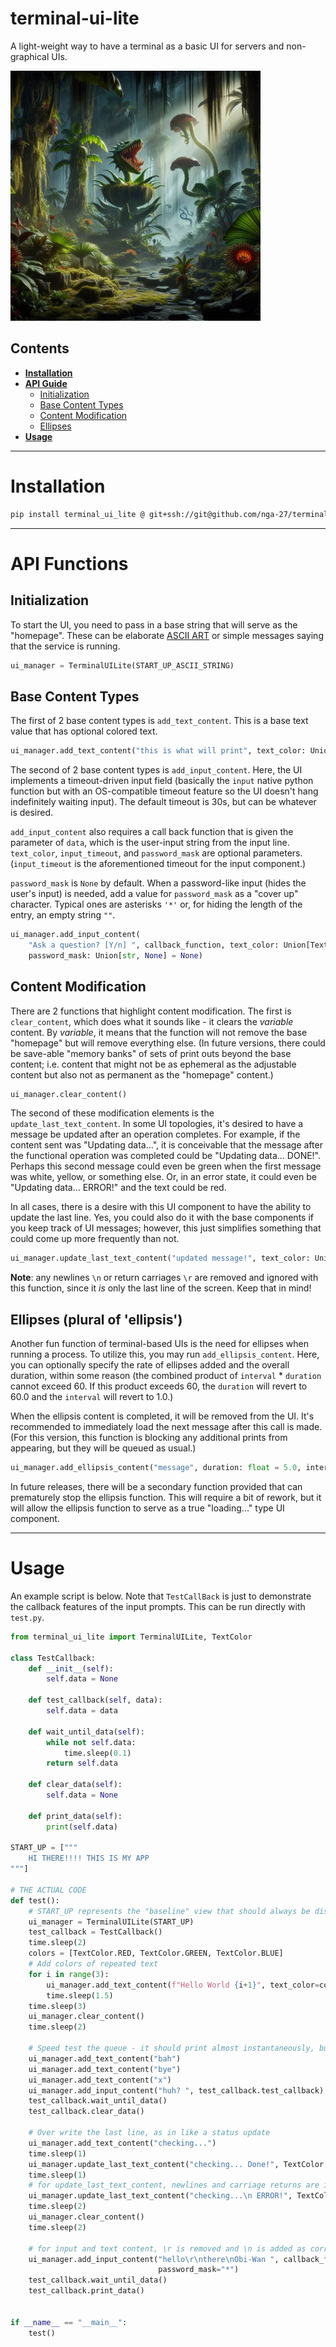 # terminal-ui-lite
A light-weight way to have a terminal as a basic UI for servers and non-graphical UIs.

<img src="static/jungle_for_terminal.jpeg" alt="jungle out there" width=400 />

## Contents

- **[Installation](#installation)**
- **[API Guide](#api-functions)**
    - [Initialization](#initialization)
    - [Base Content Types](#base-content-types)
    - [Content Modification](#content-modification)
    - [Ellipses](#ellipses-plural-of-ellipsis)
- **[Usage](#usage)**

---

# Installation

```sh
pip install terminal_ui_lite @ git+ssh://git@github.com/nga-27/terminal-ui-lite.git@v0.2.2
```

---

# API Functions

## Initialization

To start the UI, you need to pass in a base string that will serve as the "homepage". These can be elaborate [ASCII ART](https://patorjk.com/software/taag/#p=display&f=Graffiti&t=Type%20Something%20) or simple messages saying that the service is running.

```python
ui_manager = TerminalUILite(START_UP_ASCII_STRING)
```

## Base Content Types

The first of 2 base content types is `add_text_content`. This is a base text value that has optional colored text.

```python
ui_manager.add_text_content("this is what will print", text_color: Union[TextColor, None] = TextColor.GREEN)
```

The second of 2 base content types is `add_input_content`. Here, the UI implements a timeout-driven input field (basically the `input` native python function but with an OS-compatible timeout feature so the UI doesn't hang indefinitely waiting input). The default timeout is 30s, but can be whatever is desired.

`add_input_content` also requires a call back function that is given the parameter of `data`, which is the user-input string from the input line. `text_color`, `input_timeout`, and `password_mask` are optional parameters. (`input_timeout` is the aforementioned timeout for the input component.)

`password_mask` is `None` by default. When a password-like input (hides the user's input) is needed, add a value for `password_mask` as a "cover up" character. Typical ones are asterisks `'*'` or, for hiding the length of the entry, an empty string `""`.

```python
ui_manager.add_input_content(
    "Ask a question? [Y/n] ", callback_function, text_color: Union[Textolor, None] = None, input_timeout: Union[int, None] = None,
    password_mask: Union[str, None] = None)
```

## Content Modification

There are 2 functions that highlight content modification. The first is `clear_content`, which does what it sounds like - it clears the _variable_ content. By _variable_, it means that the function will not remove the base "homepage" but will remove everything else. (In future versions, there could be save-able "memory banks" of sets of print outs beyond the base content; i.e. content that might not be as ephemeral as the adjustable content but also not as permanent as the "homepage" content.)

```python
ui_manager.clear_content()
```

The second of these modification elements is the `update_last_text_content`. In some UI topologies, it's desired to have a message be updated after an operation completes. For example, if the content sent was "Updating data...", it is conceivable that the message after the functional operation was completed could be "Updating data... DONE!". Perhaps this second message could even be green when the first message was white, yellow, or something else. Or, in an error state, it could even be "Updating data... ERROR!" and the text could be red.

In all cases, there is a desire with this UI component to have the ability to update the last line. Yes, you could also do it with the base components if you keep track of UI messages; however, this just simplifies something that could come up more frequently than not.

```python
ui_manager.update_last_text_content("updated message!", text_color: Union[TextColor, None] = TextColor.GREEN)
```

**Note**: any newlines `\n` or return carriages `\r` are removed and ignored with this function, since it _is_ only the last line of the screen. Keep that in mind!

## Ellipses (plural of 'ellipsis')

Another fun function of terminal-based UIs is the need for ellipses when running a process. To utilize this, you may run `add_ellipsis_content`. Here, you can optionally specify the rate of ellipses added and the overall duration, within some reason (the combined product of `interval` * `duration` cannot exceed 60. If this product exceeds 60, the `duration` will revert to 60.0 and the `interval` will revert to 1.0.)

When the ellipsis content is completed, it will be removed from the UI. It's recommended to immediately load the next message after this call is made. (For this version, this function is blocking any additional prints from appearing, but they will be queued as usual.)

```python
ui_manager.add_ellipsis_content("message", duration: float = 5.0, interval: float = 1.0, text_color: Union[TextColor, None] = None)
```

In future releases, there will be a secondary function provided that can prematurely stop the ellipsis function. This will require a bit of rework, but it will allow the ellipsis function to serve as a true "loading..." type UI component.

---

# Usage

An example script is below. Note that `TestCallBack` is just to demonstrate the callback features of the input prompts. This can be run directly with `test.py`.

```python
from terminal_ui_lite import TerminalUILite, TextColor

class TestCallback:
    def __init__(self):
        self.data = None

    def test_callback(self, data):
        self.data = data

    def wait_until_data(self):
        while not self.data:
            time.sleep(0.1)
        return self.data
    
    def clear_data(self):
        self.data = None
    
    def print_data(self):
        print(self.data)

START_UP = ["""
    HI THERE!!!! THIS IS MY APP
"""]

# THE ACTUAL CODE
def test():
    # START_UP represents the "baseline" view that should always be displayed. (ASCII art is recommended)
    ui_manager = TerminalUILite(START_UP)
    test_callback = TestCallback()
    time.sleep(2)
    colors = [TextColor.RED, TextColor.GREEN, TextColor.BLUE]
    # Add colors of repeated text
    for i in range(3):
        ui_manager.add_text_content(f"Hello World {i+1}", text_color=colors[i])
        time.sleep(1.5)
    time.sleep(3)
    ui_manager.clear_content()
    time.sleep(2)

    # Speed test the queue - it should print almost instantaneously, but with a several 100ms delay
    ui_manager.add_text_content("bah")
    ui_manager.add_text_content("bye")
    ui_manager.add_text_content("x")
    ui_manager.add_input_content("huh? ", test_callback.test_callback)
    test_callback.wait_until_data()
    test_callback.clear_data()

    # Over write the last line, as in like a status update
    ui_manager.add_text_content("checking...")
    time.sleep(1)
    ui_manager.update_last_text_content("checking... Done!", TextColor.GREEN)
    time.sleep(1)
    # for update_last_text_content, newlines and carriage returns are ignored
    ui_manager.update_last_text_content("checking...\n ERROR!", TextColor.RED)
    time.sleep(2)
    ui_manager.clear_content()
    time.sleep(2)

    # for input and text content, \r is removed and \n is added as correct functionality
    ui_manager.add_input_content("hello\r\nthere\nObi-Wan ", callback_function=test_callback.test_callback,
                                 password_mask="*")
    test_callback.wait_until_data()
    test_callback.print_data()


if __name__ == "__main__":
    test()
```
